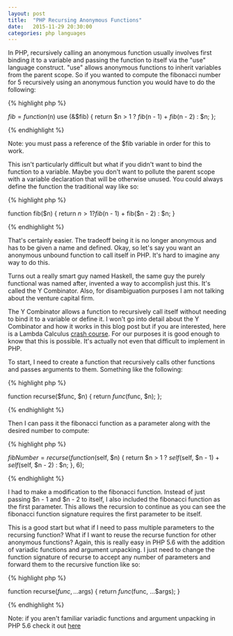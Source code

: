 ```yaml
---
layout: post
title:  "PHP Recursing Anonymous Functions"
date:   2015-11-29 20:30:00
categories: php languages
---
```


In PHP, recursively calling an anonymous function usually involves first binding it to a variable and passing the function to itself via the "use" language construct. "use" allows anonymous functions to inherit variables from the parent scope. So if you wanted to compute the fibonacci number for 5 recursively using an anonymous function you would have to do the following:

{% highlight php %}

$fib = function ($n) use (&$fib) {
    return $n > 1 ? $fib($n - 1) + $fib($n - 2) : $n;
};

{% endhighlight %}

Note: you must pass a reference of the $fib variable in order for this to work.

This isn't particularly difficult but what if you didn't want to bind the function to a variable. Maybe you don't want to pollute the parent scope with a variable declaration that will be otherwise unused. You could always define the function the traditional way like so:

{% highlight php %}

function fib($n) {
    return $n > 1 ? fib($n - 1) + fib($n - 2) : $n;
}

{% endhighlight %}

That's certainly easier. The tradeoff being it is no longer anonymous and has to be given a name and defined. Okay, so let's say you want an anonymous unbound function to call itself in PHP. It's hard to imagine any way to do this.

Turns out a really smart guy named Haskell, the same guy the purely functional was named after, invented a way to accomplish just this. It's called the Y Combinator. Also, for disambiguation purposes I am not talking about the venture capital firm.

The Y Combinator allows a function to recursively call itself without needing to bind it to a variable or define it. I won't go into detail about the Y Combinator and how it works in this blog post but if you are interested, here is a Lambda Calculus [crash course](https://medium.com/@ayanonagon/the-y-combinator-no-not-that-one-7268d8d9c46#.wunhp47i6). For our purposes it is good enough to know that this is possible. It's actually not even that difficult to implement in PHP.

To start, I need to create a function that recursively calls other functions and passes arguments to them. Something like the following:

{% highlight php %}

function recurse($func, $n) {
    return $func($func, $n);
};

{% endhighlight %}

 Then I can pass it the fibonacci function as a parameter along with the desired number to compute:

{% highlight php %}

$fibNumber = recurse(function ($self, $n) {
    return $n > 1 ? $self($self, $n - 1) + $self($self, $n - 2) : $n;
}, 6);

{% endhighlight %}

I had to make a modification to the fibonacci function. Instead of just passing $n - 1 and $n - 2 to itself, I also included the fibonacci function as the first parameter. This allows the recursion to continue as you can see the fibonacci function signature requires the first parameter to be itself.

This is a good start but what if I need to pass multiple parameters to the recursing function? What if I want to reuse the recurse function for other anonymous functions? Again, this is really easy in PHP 5.6 with the addition of variadic functions and argument unpacking. I just need to change the function signature of recurse to accept any number of parameters and forward them to the recursive function like so:

{% highlight php %}

function recurse($func, ...$args) {
    return $func($func, ...$args);
}

{% endhighlight %}

Note: if you aren't familiar variadic functions and argument unpacking in PHP 5.6 check it out [here](http://php.net/manual/en/migration56.new-features.php)
